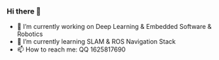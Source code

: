 ### Hi there 👋

<!--
**Qiaoqi-Zhuyan/Qiaoqi-Zhuyan** is a ✨ _special_ ✨ repository because its `README.md` (this file) appears on your GitHub profile.

Here are some ideas to get you started:
-->

- 🔭 I’m currently working on Deep Learning & Embedded Software & Robotics  
- 🌱 I’m currently learning SLAM &  ROS Navigation Stack
- 📫 How to reach me: QQ 1625817690

